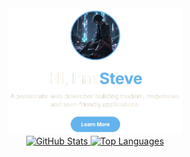 <div align="center">
  <a href="https://steve.is-a.dev">
    <img src="title.webp" alt="Hi, I'm Steve. A passionate web developer building modern, responsive, and user-friendly applications. Click to learn more." width="55%"> </a>
</div>

<div align="center">
  <a href="https://github.com/ShadowPlayzDev">
    <img src="https://github-readme-stats.vercel.app/api?username=shadowplayzdev&show_icons=true&theme=transparent&hide_border=true&count_private=false" alt="GitHub Stats"/>
  </a>
  <a href="https://github.com/ShadowPlayzDev">
    <img src="https://github-readme-stats.vercel.app/api/top-langs/?username=shadowplayzdev&layout=compact&theme=transparent&hide_border=true" alt="Top Languages"/>
  </a>
</div>
